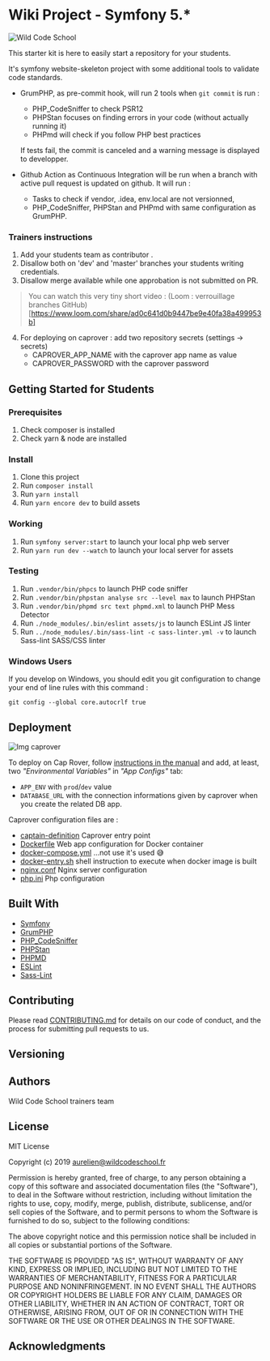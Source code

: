 # Wiki Project - Symfony 5.\*

![Wild Code School](https://wildcodeschool.fr/wp-content/uploads/2019/01/logo_pink_176x60.png)

This starter kit is here to easily start a repository for your students.

It's symfony website-skeleton project with some additional tools to validate
code standards.

-   GrumPHP, as pre-commit hook, will run 2 tools when `git commit` is run :

    -   PHP_CodeSniffer to check PSR12
    -   PHPStan focuses on finding errors in your code (without actually running
        it)
    -   PHPmd will check if you follow PHP best practices

    If tests fail, the commit is canceled and a warning message is displayed to
    developper.

-   Github Action as Continuous Integration will be run when a branch with
    active pull request is updated on github. It will run :

    -   Tasks to check if vendor, .idea, env.local are not versionned,
    -   PHP_CodeSniffer, PHPStan and PHPmd with same configuration as GrumPHP.

### Trainers instructions

1. Add your students team as contributor .
2. Disallow both on 'dev' and 'master' branches your students writing
   credentials.
3. Disallow merge available while one approbation is not submitted on PR.

> You can watch this very tiny short video : (Loom : verrouillage branches
> GitHub)[https://www.loom.com/share/ad0c641d0b9447be9e40fa38a499953b]

4. For deploying on caprover : add two repository secrets (settings -> secrets)
    - CAPROVER_APP_NAME with the caprover app name as value
    - CAPROVER_PASSWORD with the caprover password

## Getting Started for Students

### Prerequisites

1. Check composer is installed
2. Check yarn & node are installed

### Install

1. Clone this project
2. Run `composer install`
3. Run `yarn install`
4. Run `yarn encore dev` to build assets

### Working

1. Run `symfony server:start` to launch your local php web server
2. Run `yarn run dev --watch` to launch your local server for assets

### Testing

1. Run `.vendor/bin/phpcs` to launch PHP code sniffer
2. Run `.vendor/bin/phpstan analyse src --level max` to launch PHPStan
3. Run `.vendor/bin/phpmd src text phpmd.xml` to launch PHP Mess Detector
4. Run `./node_modules/.bin/eslint assets/js` to launch ESLint JS linter
5. Run `../node_modules/.bin/sass-lint -c sass-linter.yml -v` to launch
   Sass-lint SASS/CSS linter

### Windows Users

If you develop on Windows, you should edit you git configuration to change your
end of line rules with this command :

`git config --global core.autocrlf true`

## Deployment

![Img caprover](https://captain.phprover.wilders.dev/icon-512x512.png)

To deploy on Cap Rover, follow
[instructions in the manual](https://caprover.com/docs/get-started.html) and
add, at least, two _"Environmental Variables"_ in _"App Configs"_ tab:

-   `APP_ENV` with `prod`/`dev` value
-   `DATABASE_URL` with the connection informations given by caprover when you
    create the related DB app.

Caprover configuration files are :

-   [captain-definition](https://github.com/WildCodeSchool/sf4-pjt3-starter-kit/blob/master/captain-definition)
    Caprover entry point
-   [Dockerfile](https://github.com/WildCodeSchool/sf4-pjt3-starter-kit/blob/master/Dockerfile)
    Web app configuration for Docker container
-   [docker-compose.yml](https://github.com/WildCodeSchool/sf4-pjt3-starter-kit/blob/master/docker-compose.yml)
    ...not use it's used 😅
-   [docker-entry.sh](https://github.com/WildCodeSchool/sf4-pjt3-starter-kit/blob/master/docker-entry.sh)
    shell instruction to execute when docker image is built
-   [nginx.conf](https://github.com/WildCodeSchool/sf4-pjt3-starter-kit/blob/master/nginx.conf)
    Nginx server configuration
-   [php.ini](https://github.com/WildCodeSchool/sf4-pjt3-starter-kit/blob/master/php.ini)
    Php configuration

## Built With

-   [Symfony](https://github.com/symfony/symfony)
-   [GrumPHP](https://github.com/phpro/grumphp)
-   [PHP_CodeSniffer](https://github.com/squizlabs/PHP_CodeSniffer)
-   [PHPStan](https://github.com/phpstan/phpstan)
-   [PHPMD](http://phpmd.org)
-   [ESLint](https://eslint.org/)
-   [Sass-Lint](https://github.com/sasstools/sass-lint)

## Contributing

Please read
[CONTRIBUTING.md](https://gist.github.com/PurpleBooth/b24679402957c63ec426) for
details on our code of conduct, and the process for submitting pull requests to
us.

## Versioning

## Authors

Wild Code School trainers team

## License

MIT License

Copyright (c) 2019 aurelien@wildcodeschool.fr

Permission is hereby granted, free of charge, to any person obtaining a copy of
this software and associated documentation files (the "Software"), to deal in
the Software without restriction, including without limitation the rights to
use, copy, modify, merge, publish, distribute, sublicense, and/or sell copies of
the Software, and to permit persons to whom the Software is furnished to do so,
subject to the following conditions:

The above copyright notice and this permission notice shall be included in all
copies or substantial portions of the Software.

THE SOFTWARE IS PROVIDED "AS IS", WITHOUT WARRANTY OF ANY KIND, EXPRESS OR
IMPLIED, INCLUDING BUT NOT LIMITED TO THE WARRANTIES OF MERCHANTABILITY, FITNESS
FOR A PARTICULAR PURPOSE AND NONINFRINGEMENT. IN NO EVENT SHALL THE AUTHORS OR
COPYRIGHT HOLDERS BE LIABLE FOR ANY CLAIM, DAMAGES OR OTHER LIABILITY, WHETHER
IN AN ACTION OF CONTRACT, TORT OR OTHERWISE, ARISING FROM, OUT OF OR IN
CONNECTION WITH THE SOFTWARE OR THE USE OR OTHER DEALINGS IN THE SOFTWARE.

## Acknowledgments
